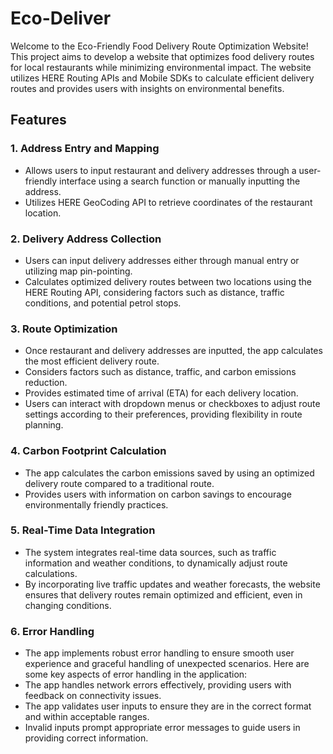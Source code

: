 # Eco-Deliver
Welcome to the Eco-Friendly Food Delivery Route Optimization Website! 
This project aims to develop a website that optimizes food delivery routes for local restaurants while minimizing environmental impact. The website utilizes HERE Routing APIs and Mobile SDKs to calculate efficient delivery routes and provides users with insights on environmental benefits.

## Features

### 1. Address Entry and Mapping
- Allows users to input restaurant and delivery addresses through a user-friendly interface using a search function or manually inputting the address.
- Utilizes HERE GeoCoding API to retrieve coordinates of the restaurant location.

### 2. Delivery Address Collection
- Users can input delivery addresses either through manual entry or utilizing map pin-pointing.
- Calculates optimized delivery routes between two locations using the HERE Routing API, considering factors such as distance, traffic conditions, and potential petrol stops.

### 3. Route Optimization
- Once restaurant and delivery addresses are inputted, the app calculates the most efficient delivery route.
- Considers factors such as distance, traffic, and carbon emissions reduction.
- Provides estimated time of arrival (ETA) for each delivery location.
- Users can interact with dropdown menus or checkboxes to adjust route settings according to their preferences, providing flexibility in route planning.

### 4. Carbon Footprint Calculation
- The app calculates the carbon emissions saved by using an optimized delivery route compared to a traditional route.
- Provides users with information on carbon savings to encourage environmentally friendly practices.

### 5. Real-Time Data Integration
- The system integrates real-time data sources, such as traffic information and weather conditions, to dynamically adjust route calculations.
- By incorporating live traffic updates and weather forecasts, the website ensures that delivery routes remain optimized and efficient, even in changing conditions.

### 6. Error Handling

- The app implements robust error handling to ensure smooth user experience and graceful handling of unexpected scenarios. Here are some key aspects of error handling in the application:
- The app handles network errors effectively, providing users with feedback on connectivity issues.
- The app validates user inputs to ensure they are in the correct format and within acceptable ranges.
- Invalid inputs prompt appropriate error messages to guide users in providing correct information.
